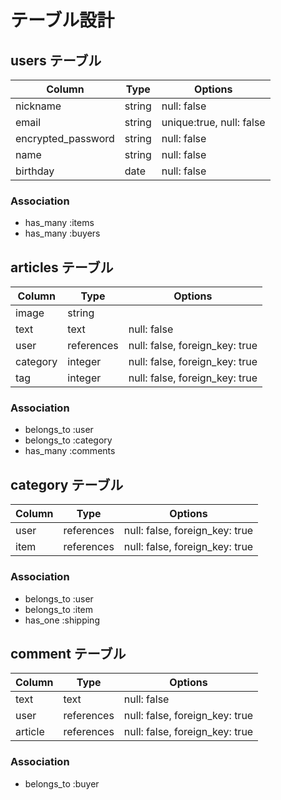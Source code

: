 # テーブル設計

## users テーブル

| Column             | Type        | Options                  |
| ------------------ | ----------- | ------------------------ |
| nickname           | string      | null: false              |
| email              | string      | unique:true, null: false |
| encrypted_password | string      | null: false              |
| name               | string      | null: false              |
| birthday           | date        | null: false              |

### Association

- has_many :items
- has_many :buyers

## articles テーブル

| Column               | Type        | Options                        |
| -------------------- | ----------- | ------------------------------ |
| image                | string      |                                |
| text                 | text        | null: false                    |
| user                 | references  | null: false, foreign_key: true |
| category             | integer     | null: false, foreign_key: true |
| tag                  | integer     | null: false, foreign_key: true |


### Association

- belongs_to :user
- belongs_to :category
- has_many   :comments

## category テーブル

| Column    | Type       | Options                        |
| --------- | ---------- | ------------------------------ |
| user      | references | null: false, foreign_key: true |
| item      | references | null: false, foreign_key: true |

### Association

- belongs_to :user
- belongs_to :item
- has_one    :shipping

## comment テーブル

| Column           | Type        | Options                        |
| ---------------- | ----------- | ------------------------------ |
| text             | text        | null: false                    |
| user             | references  | null: false, foreign_key: true |
| article          | references  | null: false, foreign_key: true |

### Association

- belongs_to :buyer
